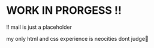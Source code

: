 # WORK IN PRORGESS !!

!! mail is just a placeholder

my only html and css experience is neocities dont judge🙏
